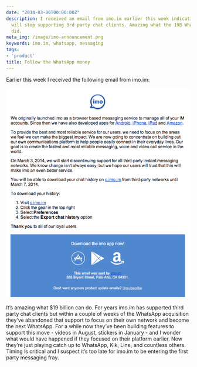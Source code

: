```yaml
---
date: "2014-03-06T00:00:00Z"
description: I received an email from imo.im earlier this week indicating that they
  will stop supporting 3rd party chat clients. Amazing what the 19B WhatsApp acquisition
  did.
meta_img: /image/imo-announcement.png
keywords: imo.im, whatsapp, messaging
tags:
- 'product'
title: Follow the WhatsApp money
---
```



Earlier this week I received the following email from imo.im:

<img src="/image/imo-announcement.png" alt="Mobile breakdown" data-width="688" data-height="781" data-layout="responsive" />

It’s amazing what $19 billion can do. For years imo.im has supported third party chat clients but within a couple of weeks of the WhatsApp acquisition they’ve abandoned that support to focus on their own network and become the next WhatsApp. For a while now they’ve been building features to support this move - videos in August, stickers in January - and I wonder what would have happened if they focused on their platform earlier. Now they’re just playing catch up to WhatsApp, Kik, Line, and countless others. Timing is critical and I suspect it’s too late for imo.im to be entering the first party messaging fray.
